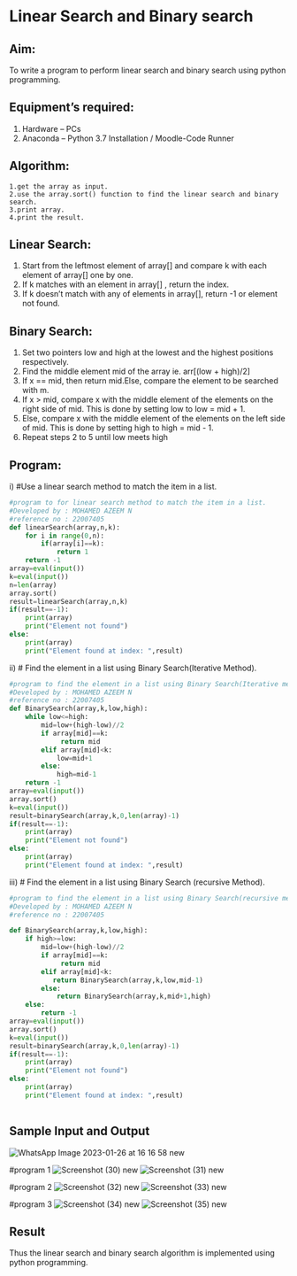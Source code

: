 
# Linear Search and Binary search
## Aim:
To write a program to perform linear search and binary search using python programming.
## Equipment’s required:
1.	Hardware – PCs
2.	Anaconda – Python 3.7 Installation / Moodle-Code Runner
## Algorithm:
```
1.get the array as input.
2.use the array.sort() function to find the linear search and binary search.
3.print array.
4.print the result.
```
## Linear Search:
1.	Start from the leftmost element of array[] and compare k with each element of array[] one by one.
2.	If k matches with an element in array[] , return the index.
3.	If k doesn’t match with any of elements in array[], return -1 or element not found.
## Binary Search:
1.	Set two pointers low and high at the lowest and the highest positions respectively.
2.	Find the middle element mid of the array ie. arr[(low + high)/2]
3.	If x == mid, then return mid.Else, compare the element to be searched with m.
4.	If x > mid, compare x with the middle element of the elements on the right side of mid. This is done by setting low to low = mid + 1.
5.	Else, compare x with the middle element of the elements on the left side of mid. This is done by setting high to high = mid - 1.
6.	Repeat steps 2 to 5 until low meets high


## Program:
i)	#Use a linear search method to match the item in a list.
```python
#program to for linear search method to match the item in a list.
#Developed by : MOHAMED AZEEM N
#reference no : 22007405
def linearSearch(array,n,k):
    for i in range(0,n):
        if(array[i]==k):
            return 1
    return -1
array=eval(input())
k=eval(input())
n=len(array)
array.sort()
result=linearSearch(array,n,k)
if(result==-1):
    print(array)
    print("Element not found")
else:
    print(array)
    print("Element found at index: ",result)

```
ii)	# Find the element in a list using Binary Search(Iterative Method).
```python
#program to find the element in a list using Binary Search(Iterative method)
#Developed by : MOHAMED AZEEM N
#reference no : 22007405
def BinarySearch(array,k,low,high):
    while low<=high:
        mid=low+(high-low)//2
        if array[mid]==k:
             return mid
        elif array[mid]<k:
            low=mid+1
        else:
            high=mid-1
    return -1
array=eval(input())
array.sort()
k=eval(input())
result=binarySearch(array,k,0,len(array)-1)
if(result==-1):
    print(array)
    print("Element not found")
else:
    print(array)
    print("Element found at index: ",result)

```
iii)	# Find the element in a list using Binary Search (recursive Method).
```python
#program to find the element in a list using Binary Search(recursive method)
#Developed by : MOHAMED AZEEM N
#reference no : 22007405

def BinarySearch(array,k,low,high):
    if high>=low:
        mid=low+(high-low)//2
        if array[mid]==k:
             return mid
        elif array[mid]<k:
           return BinarySearch(array,k,low,mid-1)
        else:
            return BinarySearch(array,k,mid+1,high)
    else:
        return -1
array=eval(input())
array.sort()
k=eval(input())
result=binarySearch(array,k,0,len(array)-1)
if(result==-1):
    print(array)
    print("Element not found")
else:
    print(array)
    print("Element found at index: ",result)
    
```
## Sample Input and Output

![WhatsApp Image 2023-01-26 at 16 16 58 new](https://user-images.githubusercontent.com/121040764/214817612-e397f72e-1094-4e50-9e41-bfc61b3c61e6.jpg)

#program 1
![Screenshot (30) new](https://user-images.githubusercontent.com/121040764/214813765-b48428ed-cd97-426b-ac20-2770f4e9dae5.png)
![Screenshot (31) new](https://user-images.githubusercontent.com/121040764/214813811-8c3f5938-2365-4040-931b-02efebdb2c17.png)

#program 2
![Screenshot (32) new](https://user-images.githubusercontent.com/121040764/214813941-b6c84aa1-d922-4b69-8bb9-96f582749005.png)
![Screenshot (33) new](https://user-images.githubusercontent.com/121040764/214813980-b733f23c-72fa-4720-b020-717fa71b593d.png)

#program 3
![Screenshot (34) new](https://user-images.githubusercontent.com/121040764/214814056-591942c3-b6a9-4d94-97dd-daf7d0a9bd2e.png)
![Screenshot (35) new](https://user-images.githubusercontent.com/121040764/214814097-f9b22055-1fbd-4c39-836d-ae7b1d74b845.png)



## Result
Thus the linear search and binary search algorithm is implemented using python programming.
